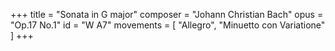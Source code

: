 +++
title = "Sonata in G major"
composer = "Johann Christian Bach"
opus = "Op.17 No.1"
id = "W A7"
movements = [
  "Allegro",
  "Minuetto con Variatione"
]
+++
